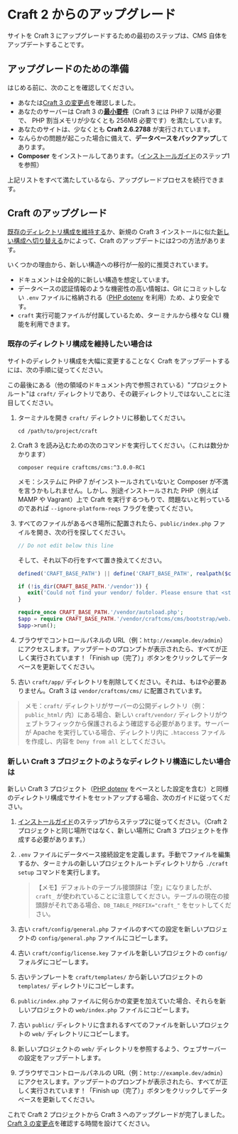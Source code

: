 # Craft 2 からのアップグレード

サイトを Craft 3 にアップグレードするための最初のステップは、CMS 自体をアップデートすることです。

## アップグレードのための準備

はじめる前に、次のことを確認してください。

- あなたは[Craft 3 の変更点](changes-in-craft-3.md)を確認しました。
- あなたのサーバーは Craft 3 の[**最小要件**](requirements.md)（Craft 3 には PHP 7 以降が必要で、 PHP 割当メモリが少なくとも 256MB 必要です）を満たしています。
- あなたのサイトは、少なくとも **Craft 2.6.2788** が実行されています。
- なんらかの問題が起こった場合に備えて、**データベースをバックアップ**してあります。
- **Composer** をインストールしてあります。（[インストールガイド](installation.md)のステップ1を参照）

上記リストをすべて満たしているなら、アップグレードプロセスを続行できます。

## Craft のアップグレード

[既存のディレクトリ構成を維持する](#if-you-want-to-keep-your-current-directory-structure)か、新規の Craft 3 インストールに似た[新しい構成へ切り替える](#if-you-want-your-directory-structure-to-resemble-a-new-craft-3-project)かによって、Craft のアップデートには2つの方法があります。

いくつかの理由から、新しい構造への移行が一般的に推奨されています。

- ドキュメントは全般的に新しい構造を想定しています。
- データベースの認証情報のような機密性の高い情報は、Git にコミットしない `.env` ファイルに格納される（[PHP dotenv](https://github.com/vlucas/phpdotenv) を利用）ため、より安全です。
- `craft` 実行可能ファイルが付属しているため、ターミナルから様々な CLI 機能を利用できます。

### 既存のディレクトリ構成を維持したい場合は

サイトのディレクトリ構成を大幅に変更することなく Craft をアップデートするには、次の手順に従ってください。

この最後にある（他の領域のドキュメント内で参照されている）"プロジェクトルート"は `craft/` ディレクトリであり、その親ディレクトリ_ではない_ことに注目してください。

1. ターミナルを開き `craft/` ディレクトリに移動してください。

       cd /path/to/project/craft

2. Craft 3 を読み込むための次のコマンドを実行してください。（これは数分かかります）

       composer require craftcms/cms:^3.0.0-RC1

   メモ：システムに PHP 7 がインストールされていないと Composer が不満を言うかもしれません。しかし、別途インストールされた PHP（例えば MAMP や Vagrant）上で Craft を実行するつもりで、問題ないと判っているのであれば `--ignore-platform-reqs` フラグを使ってください。

3. すべてのファイルがあるべき場所に配置されたら、`public/index.php` ファイルを開き、次の行を探してください。

   ```php
   // Do not edit below this line
   ```

   そして、それ以下の行をすべて置き換えてください。

   ```php
   defined('CRAFT_BASE_PATH') || define('CRAFT_BASE_PATH', realpath($craftPath));

   if (!is_dir(CRAFT_BASE_PATH.'/vendor')) {
      exit('Could not find your vendor/ folder. Please ensure that <strong><code>$craftPath</code></strong> is set correctly in '.__FILE__);
   }

   require_once CRAFT_BASE_PATH.'/vendor/autoload.php';
   $app = require CRAFT_BASE_PATH.'/vendor/craftcms/cms/bootstrap/web.php';
   $app->run();
   ```

4. ブラウザでコントロールパネルの URL（例：`http://example.dev/admin`）にアクセスします。アップデートのプロンプトが表示されたら、すべてが正しく実行されています！「Finish up（完了）」ボタンをクリックしてデータベースを更新してください。

5. 古い `craft/app/` ディレクトリを削除してください。それは、もはや必要ありません。Craft 3 は `vendor/craftcms/cms/` に配置されています。

> メモ：`craft/` ディレクトリがサーバーの公開ディレクトリ（例：`public_html/` 内）にある場合、新しい `craft/vendor/` ディレクトリがウェブトラフィックから保護されるよう確認する必要があります。サーバーが Apache を実行している場合、ディレクトリ内に `.htaccess` ファイルを作成し、内容を `Deny from all` としてください。

### 新しい Craft 3 プロジェクトのようなディレクトリ構造にしたい場合は

新しい Craft 3 プロジェクト（[PHP dotenv](https://github.com/vlucas/phpdotenv) をベースとした設定を含む）と同様のディレクトリ構成でサイトをセットアップする場合、次のガイドに従ってください。

1. [インストールガイド](installation.md)のステップ1からステップ2に従ってください。（Craft 2 プロジェクトと同じ場所ではなく、新しい場所に Craft 3 プロジェクトを作成する必要があります。）

2. `.env` ファイルにデータベース接続設定を定義します。手動でファイルを編集するか、ターミナルの新しいプロジェクトルートディレクトリから `./craft setup` コマンドを実行します。

   > 【メモ】デフォルトのテーブル接頭辞は「空」になりましたが、`craft_` が使われていることに注意してください。テーブルの現在の接頭辞がそれである場合、`DB_TABLE_PREFIX="craft_"` をセットしてください。

3. 古い `craft/config/general.php` ファイルのすべての設定を新しいプロジェクトの `config/general.php` ファイルにコピーします。

4. 古い `craft/config/license.key` ファイルを新しいプロジェクトの `config/` フォルダにコピーします。

5. 古いテンプレートを `craft/templates/` から新しいプロジェクトの `templates/` ディレクトリにコピーします。

6. `public/index.php` ファイルに何らかの変更を加えていた場合、それらを新しいプロジェクトの `web/index.php` ファイルにコピーします。

7. 古い `public/` ディレクトリに含まれるすべてのファイルを新しいプロジェクトの `web/` ディレクトリにコピーします。

8. 新しいプロジェクトの `web/` ディレクトリを参照するよう、ウェブサーバーの設定をアップデートします。

9. ブラウザでコントロールパネルの URL（例：`http://example.dev/admin`）にアクセスします。アップデートのプロンプトが表示されたら、すべてが正しく実行されています！「Finish up（完了）」ボタンをクリックしてデータベースを更新してください。

これで Craft 2 プロジェクトから Craft 3 へのアップグレードが完了しました。[Craft 3 の変更点](changes-in-craft-3.md)を確認する時間を設けてください。

